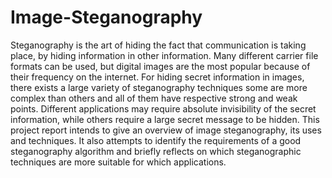 # Image-Steganography
Steganography is the art of hiding the fact that communication is taking  place, by hiding information in other information. Many different carrier  file formats can be used, but digital images are the most popular because of  their frequency on the internet. For hiding secret information in images,  there exists a large variety of steganography techniques some are more  complex than others and all of them have respective strong and weak  points. Different applications may require absolute invisibility of the secret  information, while others require a large secret message to be hidden. This  project report intends to give an overview of image steganography, its uses  and techniques. It also attempts to identify the requirements of a good  steganography algorithm and briefly reflects on which steganographic  techniques are more suitable for which applications.
